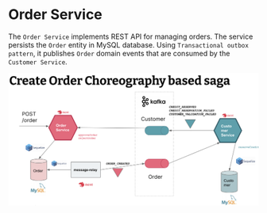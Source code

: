 # Order Service

The `Order Service` implements REST API for managing orders.
The service persists the `Order` entity in MySQL database.
Using `Transactional outbox pattern`, it publishes `Order`
domain events that are consumed by the `Customer Service`.


![schema registry](./create_order_saga.png)